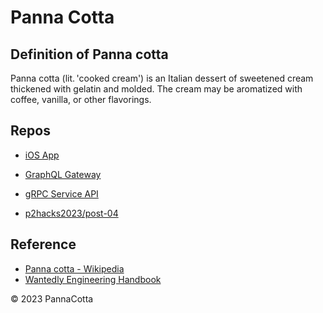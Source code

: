 # Panna Cotta

## Definition of Panna cotta
Panna cotta (lit. 'cooked cream') is an Italian dessert of sweetened cream thickened with gelatin and molded. The cream may be aromatized with coffee, vanilla, or other flavorings.

## Repos
- [iOS App](https://github.com/panna-cotta-2023/PannaCotta)
- [GraphQL Gateway](https://github.com/panna-cotta-2023/panna-cotta-gateway)
- [gRPC Service API](https://github.com/panna-cotta-2023/panna-cotta-api)

- [p2hacks2023/post-04](https://github.com/p2hacks2023/post-04)

## Reference
- [Panna cotta - Wikipedia](https://en.wikipedia.org/wiki/Panna_cotta)
- [Wantedly Engineering Handbook](https://docs.wantedly.dev)

&copy; 2023 PannaCotta
